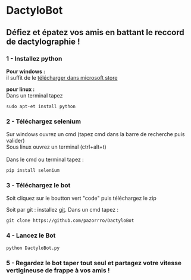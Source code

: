 # DactyloBot
## Défiez et épatez vos amis en battant le reccord de dactylographie !


### 1 - Installez python 
<b>Pour windows :</b> <br>
il suffit de le <a href="https://apps.microsoft.com/store/detail/python-39/9P7QFQMJRFP7?hl=fr-fr&gl=FR">télécharger dans microsoft store</a>


<b>pour linux :</b> <br>
Dans un terminal tapez
```
sudo apt-et install python
```

### 2 - Téléchargez selenium 

Sur windows ouvrez un cmd (tapez cmd dans la barre de recherche puis valider)<br>
Sous linux ouvrez un terminal (ctrl+alt+t)<br><br>
Dans le cmd ou terminal tapez :

```
pip install selenium
```

### 3 - Téléchargez le bot 
Soit cliquez sur le boutton vert "code" puis téléchargez le zip

Soit par git :
installez <a href="http://git-scm.com/download/win">git</a>.
Dans un cmd tapez :
```
git clone https://github.com/pazorrro/DactyloBot
```




### 4 - Lancez le Bot

```
python DactyloBot.py
```

### 5 - Regardez le bot taper tout seul et partagez votre vitesse vertigineuse de frappe à vos amis !

